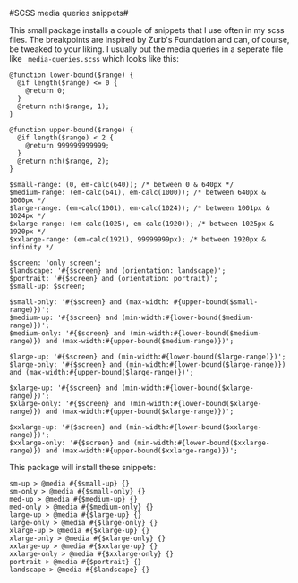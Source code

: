 #SCSS media queries snippets#

This small package installs a couple of snippets that I use often in my scss files. The breakpoints are inspired by Zurb's Foundation and can, of course, be tweaked to your liking. I usually put the media queries in a seperate file like `_media-queries.scss` which looks like this:

```
@function lower-bound($range) {
  @if length($range) <= 0 {
    @return 0;
  }
  @return nth($range, 1);
}

@function upper-bound($range) {
  @if length($range) < 2 {
    @return 999999999999;
  }
  @return nth($range, 2);
}

$small-range: (0, em-calc(640)); /* between 0 & 640px */
$medium-range: (em-calc(641), em-calc(1000)); /* between 640px & 1000px */
$large-range: (em-calc(1001), em-calc(1024)); /* between 1001px & 1024px */
$xlarge-range: (em-calc(1025), em-calc(1920)); /* between 1025px & 1920px */
$xxlarge-range: (em-calc(1921), 99999999px); /* between 1920px & infinity */

$screen: 'only screen';
$landscape: '#{$screen} and (orientation: landscape)';
$portrait: '#{$screen} and (orientation: portrait)';
$small-up: $screen;

$small-only: '#{$screen} and (max-width: #{upper-bound($small-range)})';
$medium-up: '#{$screen} and (min-width:#{lower-bound($medium-range)})';
$medium-only: '#{$screen} and (min-width:#{lower-bound($medium-range)}) and (max-width:#{upper-bound($medium-range)})';

$large-up: '#{$screen} and (min-width:#{lower-bound($large-range)})';
$large-only: '#{$screen} and (min-width:#{lower-bound($large-range)}) and (max-width:#{upper-bound($large-range)})';

$xlarge-up: '#{$screen} and (min-width:#{lower-bound($xlarge-range)})';
$xlarge-only: '#{$screen} and (min-width:#{lower-bound($xlarge-range)}) and (max-width:#{upper-bound($xlarge-range)})';

$xxlarge-up: '#{$screen} and (min-width:#{lower-bound($xxlarge-range)})';
$xxlarge-only: '#{$screen} and (min-width:#{lower-bound($xxlarge-range)}) and (max-width:#{upper-bound($xxlarge-range)})';

```

This package will install these snippets:

```
sm-up > @media #{$small-up} {}
sm-only > @media #{$small-only} {}
med-up > @media #{$medium-up} {}
med-only > @media #{$medium-only} {}
large-up > @media #{$large-up} {}
large-only > @media #{$large-only} {}
xlarge-up > @media #{$xlarge-up} {}
xlarge-only > @media #{$xlarge-only} {}
xxlarge-up > @media #{$xxlarge-up} {}
xxlarge-only > @media #{$xxlarge-only} {}
portrait > @media #{$portrait} {}
landscape > @media #{$landscape} {}
```
